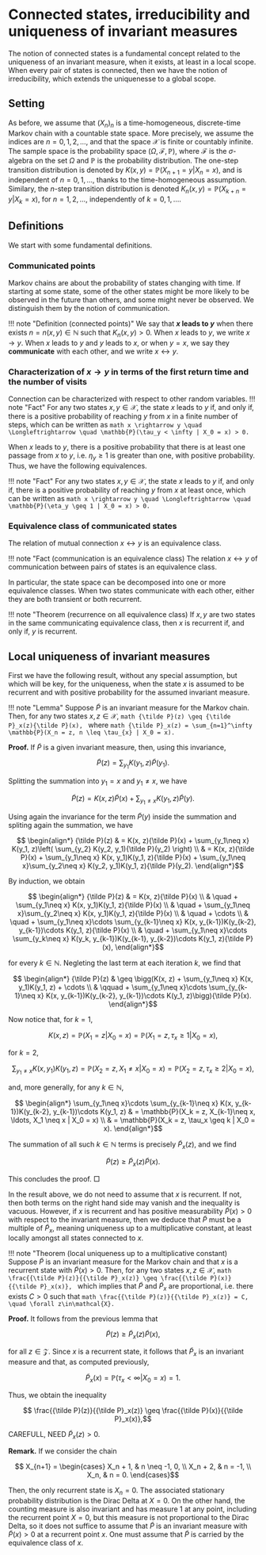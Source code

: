 # Connected states, irreducibility and uniqueness of invariant measures

The notion of connected states is a fundamental concept related to the uniqueness of an invariant measure, when it exists, at least in a local scope. When every pair of states is connected, then we have the notion of irreducibility, which extends the uniquenesse to a global scope.

## Setting

As before, we assume that $(X_n)_n$ is a time-homogeneous, discrete-time Markov chain with a countable state space. More precisely, we assume the indices are $n=0, 1, 2, \ldots,$ and that the space $\mathcal{X}$ is finite or countably infinite. The sample space is the probability space $(\Omega, \mathcal{F}, \mathbb{P}),$ where $\mathcal{F}$ is the $\sigma$-algebra on the set $\Omega$ and $\mathbb{P}$ is the probability distribution. The one-step transition distribution is denoted by $K(x, y) = \mathbb{P}(X_{n+1} = y | X_n = x),$ and is independent of $n=0, 1, \ldots,$ thanks to the time-homogeneous assumption. Similary, the $n$-step transition distribution is denoted $K_n(x, y) = \mathbb{P}(X_{k+n} = y | X_k = x),$ for $n=1, 2, \ldots,$ independently of $k=0, 1, \ldots.$

## Definitions

We start with some fundamental definitions.

### Communicated points

Markov chains are about the probability of states changing with time. If starting at some state, some of the other states might be more likely to be observed in the future than others, and some might never be observed. We distinguish them by the notion of communication.

!!! note "Definition (connected points)"
    We say that **$x$ leads to $y$** when there exists $n=n(x, y)\in\mathbb{N}$ such that $K_n(x, y) > 0.$ When $x$ leads to $y$, we write $x \rightarrow y.$ When $x$ leads to $y$ and $y$ leads to $x,$ or when $y=x,$ we say they **communicate** with each other, and we write $x \leftrightarrow y.$

### Characterization of $x\rightarrow y$ in terms of the first return time and the number of visits

Connection can be characterized with respect to other random variables.
!!! note "Fact"
    For any two states $x, y\in\mathcal{X},$ the state $x$ leads to $y$ if, and only if, there is a positive probability of reaching $y$ from $x$ in a finite number of steps, which can be written as
    ```math
        x \rightarrow y \quad \Longleftrightarrow \quad \mathbb{P}(\tau_y < \infty | X_0 = x) > 0.
    ```

When $x$ leads to $y,$ there is a positive probability that there is at least one passage from $x$ to $y,$ i.e. $\eta_y \geq 1$ is greater than one, with positive probability. Thus, we have the following equivalences.

!!! note "Fact"
    For any two states $x, y\in\mathcal{X},$ the state $x$ leads to $y$ if, and only if, there is a positive probability of reaching $y$ from $x$ at least once, which can be written as
    ```math
        x \rightarrow y \quad \Longleftrightarrow \quad \mathbb{P}(\eta_y \geq 1 | X_0 = x) > 0.
    ```

### Equivalence class of communicated states

The relation of mutual connection $x \leftrightarrow y$ is an equivalence class.

!!! note "Fact (communication is an equivalence class)
    The relation $x \leftrightarrow y$ of communication between pairs of states is an equivalence class.

In particular, the state space can be decomposed into one or more equivalence classes. When two states communicate with each other, either they are both transient or both recurrent.

!!! note "Theorem (recurrence on all equivalence class)
    If $x, y$ are two states in the same communicating equivalence class, then $x$ is recurrent if, and only if, $y$ is recurrent.

## Local uniqueness of invariant measures

First we have the following result, without any special assumption, but which will be key, for the uniqueness, when the state $x$ is assumed to be recurrent and with positive probability for the assumed invariant measure.

!!! note "Lemma"
    Suppose ${\tilde P}$ is an invariant measure for the Markov chain. Then, for any two states $x, z\in\mathcal{X},$
    ```math
        {\tilde P}(z) \geq {\tilde P}_x(z){\tilde P}(x),
    ```
    where
    ```math
        {\tilde P}_x(z) = \sum_{n=1}^\infty \mathbb{P}(X_n = z, n \leq \tau_{x} | X_0 = x).
    ```

**Proof.** If ${\tilde P}$ is a given invariant measure, then, using this invariance,
```math
    {\tilde P}(z) = \sum_{y_1} K(y_1, z){\tilde P}(y_1).
```
Splitting the summation into $y_1=x$ and $y_1\neq x,$ we have
```math
    {\tilde P}(z) = K(x, z){\tilde P}(x) + \sum_{y_1\neq x} K(y_1, z){\tilde P}(y).
```
Using again the invariance for the term ${\tilde P}(y)$ inside the summation and spliting again the summation, we have
```math
    \begin{align*}
        {\tilde P}(z) & = K(x, z){\tilde P}(x) + \sum_{y_1\neq x} K(y_1, z)\left( \sum_{y_2} K(y_2, y_1){\tilde P}(y_2) \right) \\
        & = K(x, z){\tilde P}(x) + \sum_{y_1\neq x} K(x, y_1)K(y_1, z){\tilde P}(x) + \sum_{y_1\neq x}\sum_{y_2\neq x} K(y_2, y_1)K(y_1, z){\tilde P}(y_2).
    \end{align*}
```
By induction, we obtain
```math
    \begin{align*}
        {\tilde P}(z) & = K(x, z){\tilde P}(x) \\
        & \quad + \sum_{y_1\neq x} K(x, y_1)K(y_1, z){\tilde P}(x) \\
        & \quad + \sum_{y_1\neq x}\sum_{y_2\neq x} K(x, y_1)K(y_1, z){\tilde P}(x) \\
        & \quad + \cdots \\
        & \quad + \sum_{y_1\neq x}\cdots \sum_{y_{k-1}\neq x} K(x, y_{k-1})K(y_{k-2}, y_{k-1})\cdots K(y_1, z){\tilde P}(x) \\
        & \quad + \sum_{y_1\neq x}\cdots \sum_{y_k\neq x} K(y_k, y_{k-1})K(y_{k-1}, y_{k-2})\cdots K(y_1, z){\tilde P}(x),
    \end{align*}
```
for every $k\in\mathbb{N}.$ Negleting the last term at each iteration $k,$ we find that
```math
    \begin{align*}
        {\tilde P}(z) & \geq \bigg(K(x, z) + \sum_{y_1\neq x} K(x, y_1)K(y_1, z) + \cdots \\
        & \qquad + \sum_{y_1\neq x}\cdots \sum_{y_{k-1}\neq x} K(x, y_{k-1})K(y_{k-2}, y_{k-1})\cdots K(y_1, z)\bigg){\tilde P}(x).
    \end{align*}
```
Now notice that, for $k=1,$
```math
    K(x, z) = \mathbb{P}(X_1 = z | X_0 = x) = \mathbb{P}(X_1 = z, \tau_x \geq 1 | X_0 = x),
```
for $k=2,$
```math
    \sum_{y_1\neq x} K(x, y_1)K(y_1, z) = \mathbb{P}(X_2 = z, X_1 \neq x | X_0 = x) = \mathbb{P}(X_2 = z, \tau_x \geq 2 | X_0 = x),
```
and, more generally, for any $k\in\mathbb{N},$
```math
    \begin{align*}
        \sum_{y_1\neq x}\cdots \sum_{y_{k-1}\neq x} K(x, y_{k-1})K(y_{k-2}, y_{k-1})\cdots K(y_1, z) & = \mathbb{P}(X_k = z, X_{k-1}\neq x, \ldots, X_1 \neq x | X_0 = x) \\
        & = \mathbb{P}(X_k = z, \tau_x \geq k | X_0 = x).
    \end{align*}
```
The summation of all such $k\in\mathbb{N}$ terms is precisely ${\tilde P}_x(z),$ and we find
```math
    {\tilde P}(z) \geq {\tilde P}_x(z){\tilde P}(x).
```
This concludes the proof. □

In the result above, we do not need to assume that $x$ is recurrent. If not, then both terms on the right hand side may vanish and the inequality is vacuous. However, if $x$ is recurrent and has positive measurability ${\tilde P}(x) > 0$ with respect to the invariant measure, then we deduce that ${\tilde P}$ must be a multiple of ${\tilde P}_x,$ meaning uniqueness up to a multiplicative constant, at least locally amongst all states connected to $x.$

!!! note "Theorem (local uniqueness up to a multiplicative constant)
    Suppose ${\tilde P}$ is an invariant measure for the Markov chain and that $x$ is a recurrent state with ${\tilde P}(x) > 0.$ Then, for any two states $x, z\in\mathcal{X},$
    ```math
        \frac{{\tilde P}(z)}{{\tilde P}_x(z)} \geq \frac{{\tilde P}(x)}{{\tilde P}_x(x)},
    ```
    which implies that ${\tilde P}$ and ${\tilde P}_x$ are proportional, i.e. there exists $C > 0$ such that
    ```math
        \frac{{\tilde P}(z)}{{\tilde P}_x(z)} = C, \quad \forall z\in\mathcal{X}.
    ```

**Proof.** It follows from the previous lemma that
```math
    {\tilde P}(z) \geq {\tilde P}_x(z){\tilde P}(x),
```
for all $z\in\mathcal{Z}.$ Since $x$ is a recurrent state, it follows that ${\tilde P}_x$ is an invariant measure and that, as computed previously,
```math
    {\tilde P}_x(x) = \mathbb{P}(\tau_{x} < \infty | X_0 = x) = 1.
```
Thus, we obtain the inequality
```math
    \frac{{\tilde P}(z)}{{\tilde P}_x(z)} \geq \frac{{\tilde P}(x)}{{\tilde P}_x(x)},
```
CAREFULL, NEED ${\tilde P}_x(z) > 0.$

**Remark.** If we consider the chain
```math
    X_{n+1} = \begin{cases} 
        X_n + 1, & n \neq -1, 0, \\
        X_n + 2, & n = -1, \\
        X_n, & n = 0.
    \end{cases}
```
Then, the only recurrent state is $X_n = 0.$ The associated stationary probability distribution is the Dirac Delta at $X=0.$ On the other hand, the counting measure is also invariant and has measure 1 at any point, including the recurrent point $X=0,$ but this measure is not proportional to the Dirac Delta, so it does not suffice to assume that ${\tilde P}$ is an invariant measure with ${\tilde P}(x) > 0$ at a recurrent point $x.$ One must assume that ${\tilde P}$ is carried by the equivalence class of $x.$